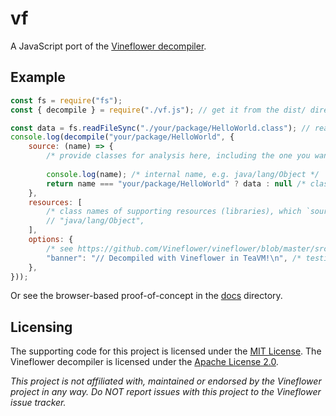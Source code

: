 # vf

A JavaScript port of the [Vineflower decompiler](https://github.com/Vineflower/vineflower).

## Example

```js
const fs = require("fs");
const { decompile } = require("./vf.js"); // get it from the dist/ directory or jsDelivr

const data = fs.readFileSync("./your/package/HelloWorld.class"); // read a class file
console.log(decompile("your/package/HelloWorld", {
    source: (name) => {
        /* provide classes for analysis here, including the one you want to decompile */
        
        console.log(name); /* internal name, e.g. java/lang/Object */
        return name === "your/package/HelloWorld" ? data : null /* class not available */;
    },
    resources: [
        /* class names of supporting resources (libraries), which `source` can load */
        // "java/lang/Object",
    ],
    options: {
        /* see https://github.com/Vineflower/vineflower/blob/master/src/org/jetbrains/java/decompiler/main/extern/IFernflowerPreferences.java#L11 */
        "banner": "// Decompiled with Vineflower in TeaVM!\n", /* testing option - comment on top of the decompiled code */
    },
}));
```

Or see the browser-based proof-of-concept in the [docs](./docs) directory.

## Licensing

The supporting code for this project is licensed under the [MIT License](./LICENSE).
The Vineflower decompiler is licensed under the [Apache License 2.0](./LICENSE-VF).

_This project is not affiliated with, maintained or endorsed by the Vineflower project in any way.
Do NOT report issues with this project to the Vineflower issue tracker._
